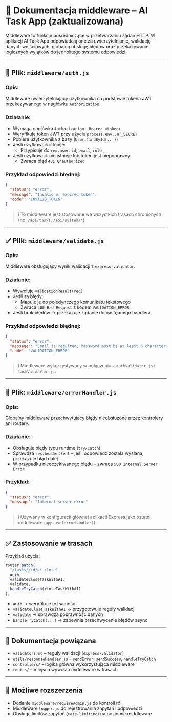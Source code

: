 # 🧱 Dokumentacja middleware – AI Task App (zaktualizowana)

Middleware to funkcje pośredniczące w przetwarzaniu żądań HTTP. W aplikacji AI Task App odpowiadają one za uwierzytelnianie, walidację danych wejściowych, globalną obsługę błędów oraz przekazywanie logicznych wyjątków do jednolitego systemu odpowiedzi.

---

## 🔐 Plik: `middleware/auth.js`

### Opis:

Middleware uwierzytelniający użytkownika na podstawie tokena JWT przekazywanego w nagłówku `Authorization`.

### Działanie:

- Wymaga nagłówka `Authorization: Bearer <token>`
- Weryfikuje token JWT przy użyciu `process.env.JWT_SECRET`
- Pobiera użytkownika z bazy (`User.findById(...)`)
- Jeśli użytkownik istnieje:
  - Przypisuje do `req.user`: `id`, `email`, `role`
- Jeśli użytkownik nie istnieje lub token jest niepoprawny:
  - Zwraca błąd `401 Unauthorized`

### Przykład odpowiedzi błędnej:

```json
{
  "status": "error",
  "message": "Invalid or expired token",
  "code": "INVALID_TOKEN"
}
```

> ℹ️ To middleware jest stosowane we wszystkich trasach chronionych (np. `/api/tasks`, `/api/system/*`).

---

## ✅ Plik: `middleware/validate.js`

### Opis:

Middleware obsługujący wynik walidacji z `express-validator`.

### Działanie:

- Wywołuje `validationResult(req)`
- Jeśli są błędy:
  - Mapuje je do pojedynczego komunikatu tekstowego
  - Zwraca `400 Bad Request` z kodem `VALIDATION_ERROR`
- Jeśli brak błędów → przekazuje żądanie do następnego handlera

### Przykład odpowiedzi błędnej:

```json
{
  "status": "error",
  "message": "Email is required; Password must be at least 6 characters long",
  "code": "VALIDATION_ERROR"
}
```

> ℹ️ Middleware wykorzystywany w połączeniu z `authValidator.js` i `taskValidator.js`.

---

## 🧠 Plik: `middleware/errorHandler.js`

### Opis:

Globalny middleware przechwytujący błędy nieobsłużone przez kontrolery ani routery.

### Działanie:

- Obsługuje błędy typu runtime (`try/catch`)
- Sprawdza `res.headersSent` – jeśli odpowiedź została wysłana, przekazuje błąd dalej
- W przypadku nieoczekiwanego błędu – zwraca `500 Internal Server Error`

### Przykład:

```json
{
  "status": "error",
  "message": "Internal server error"
}
```

> ℹ️ Używany w konfiguracji głównej aplikacji Express jako ostatni middleware (`app.use(errorHandler)`).

---

## ✅ Zastosowanie w trasach

Przykład użycia:

```js
router.patch(
  "/tasks/:id/ai-close",
  auth,
  validateCloseTaskWithAI,
  validate,
  handleTryCatch(closeTaskWithAI)
);
```

- `auth` → weryfikuje tożsamość
- `validateCloseTaskWithAI` → przygotowuje reguły walidacji
- `validate` → sprawdza poprawność danych
- `handleTryCatch(...)` → zapewnia przechwycenie błędów async

---

## 📄 Dokumentacja powiązana

- `validators.md` – reguły walidacji (`express-validator`)
- `utils/responseHandler.js` – `sendError`, `sendSuccess`, `handleTryCatch`
- `controllers/` – logika główna wykorzystująca middleware
- `routes/` – miejsca wywołań middleware w trasach

---

## 🔄 Możliwe rozszerzenia

- Dodanie `middleware/requireAdmin.js` do kontroli ról
- Middleware `logger.js` do rejestrowania zapytań i odpowiedzi
- Obsługa limitów zapytań (`rate-limiting`) na poziomie middleware
